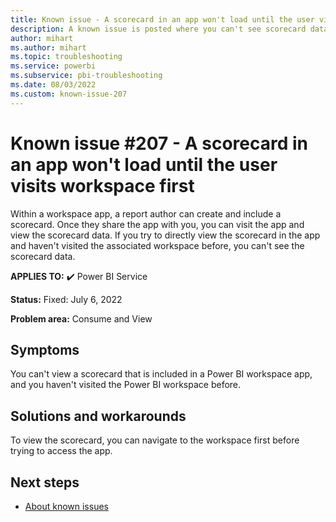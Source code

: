 ```yaml
---
title: Known issue - A scorecard in an app won't load until the user visits workspace first
description: A known issue is posted where you can't see scorecard data included in a workspace app, until you visit the workspace first.
author: mihart
ms.author: mihart
ms.topic: troubleshooting  
ms.service: powerbi
ms.subservice: pbi-troubleshooting
ms.date: 08/03/2022
ms.custom: known-issue-207
---
```

# Known issue #207 - A scorecard in an app won't load until the user visits workspace first

Within a workspace app, a report author can create and include a scorecard.  Once they share the app with you, you can visit the app and view the scorecard data.  If you try to directly view the scorecard in the app and haven't visited the associated workspace before, you can't see the scorecard data.

**APPLIES TO:** ✔️ Power BI Service

**Status:** Fixed: July 6, 2022

**Problem area:** Consume and View


## Symptoms

You can't view a scorecard that is included in a Power BI workspace app, and you haven't visited the Power BI workspace before.

## Solutions and workarounds

To view the scorecard, you can navigate to the workspace first before trying to access the app.

## Next steps

- [About known issues](power-bi-known-issues.md)
